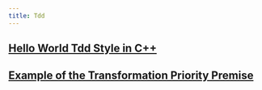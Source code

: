 ```yaml
---
title: Tdd
---
```

## [Hello World Tdd Style in C++](Tdd.HelloWorld.Cpp)

## [Example of the Transformation Priority Premise](Tdd.TransformationPriorityPremiseExample)
